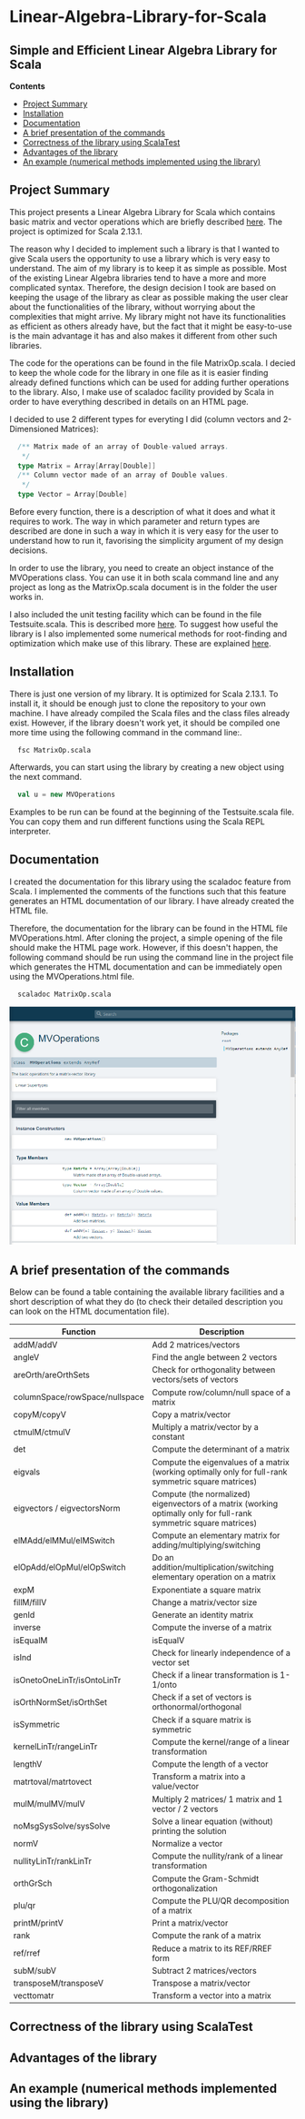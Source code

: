 # Linear-Algebra-Library-for-Scala
## Simple and Efficient Linear Algebra Library for Scala

**Contents**
* [Project Summary](#project-summary)
* [Installation](#installation)
* [Documentation](#documentation)
* [A brief presentation of the commands](#a-brief-presentation-of-the-commands)
* [Correctness of the library using ScalaTest](#correctness-of-the-library-using-scalatest)
* [Advantages of the library](#advantages-of-the-library)
* [An example (numerical methods implemented using the library)](#an-example-numerical-methods-implemented-using-the-library)

## Project Summary
This project presents a Linear Algebra Library for Scala which contains basic matrix and vector operations which are briefly described [here](#a-brief-presentation-of-the-commands). The project is optimized for Scala 2.13.1.

The reason why I decided to implement such a library is that I wanted to give Scala users the opportunity to use a library which is very easy to understand. The aim of my library is to keep it as simple as possible. Most of the existing Linear Algebra libraries tend to have a more and more complicated syntax. Therefore, the design decision I took are based on keeping the usage of the library as clear as possible making the user clear about the functionalities of the library, without worrying about the complexities that might arrive. My library might not have its functionalities as efficient as others already have, but the fact that it might be easy-to-use is the main advantage it has and also makes it different from other such libraries.

The code for the operations can be found in the file MatrixOp.scala. I decied to keep the whole code for the library in one file as it is easier finding already defined functions which can be used for adding further operations to the library. Also, I make use of scaladoc facility provided by Scala in order to have everything described in details on an HTML page.

I decided to use 2 different types for everyting I did (column vectors and 2-Dimensioned Matrices):
```scala
  /** Matrix made of an array of Double-valued arrays.
   */
  type Matrix = Array[Array[Double]]
  /** Column vector made of an array of Double values.
   */
  type Vector = Array[Double]
```
Before every function, there is a description of what it does and what it requires to work. The way in which parameter and return types are described are done in such a way in which it is very easy for the user to understand how to run it, favorising the simplicity argument of my design decisions.

In order to use the library, you need to create an object instance of the MVOperations class. You can use it in both scala command line and any project as long as the MatrixOp.scala document is in the folder the user works in.

I also included the unit testing facility which can be found in the file Testsuite.scala. This is described more [here](#correctness-of-the-library-using-scalatest). To suggest how useful the library is I also implemented some numerical methods for root-finding and optimization which make use of this library. These are explained [here](#an-example-numerical-methods-implemented-using-the-library).

## Installation
There is just one version of my library. It is optimized for Scala 2.13.1. To install it, it should be enough just to clone the repository to your own machine. I have already compiled the Scala files and the class files already exist. However, if the library doesn't work yet, it should be compiled one more time using the following command in the command line:.
```
  fsc MatrixOp.scala
```
Afterwards, you can start using the library by creating a new object using the next command.
```scala
  val u = new MVOperations
```
Examples to be run can be found at the beginning of the Testsuite.scala file. You can copy them and run different functions using the Scala REPL interpreter. 

## Documentation
I created the documentation for this library using the scaladoc feature from Scala. I implemented the comments of the functions such that this feature generates an HTML documentation of our library. I have already created the HTML file.

Therefore, the documentation for the library can be found in the HTML file MVOperations.html. After cloning the project, a simple  opening of the file should make the HTML page work. However, if this doesn't happen, the following command should be run using the command line in the project file which generates the HTML documentation and can be immediately open using the MVOperations.html file.
```
  scaladoc MatrixOp.scala
```
![](/ss/DocPhoto.PNG)

## A brief presentation of the commands
Below can be found a table containing the available library facilities and a short description of what they do (to check their detailed description you can look on the HTML documentation file).

Function | Description
-------- | -----------
addM/addV | Add 2 matrices/vectors
angleV | Find the angle between 2 vectors
areOrth/areOrthSets | Check for orthogonality between vectors/sets of vectors
columnSpace/rowSpace/nullspace | Compute row/column/null space of a matrix 
copyM/copyV | Copy a matrix/vector
ctmulM/ctmulV | Multiply a matrix/vector by a constant
det | Compute the determinant of a matrix
eigvals | Compute the eigenvalues of a matrix (working optimally only for full-rank symmetric square matrices)
eigvectors / eigvectorsNorm | Compute (the normalized) eigenvectors of a matrix (working optimally only for full-rank symmetric square matrices)
elMAdd/elMMul/elMSwitch | Compute an elementary matrix for adding/multiplying/switching
elOpAdd/elOpMul/elOpSwitch | Do an addition/multiplication/switching elementary operation on a matrix
expM | Exponentiate a square matrix
fillM/fillV | Change a matrix/vector size
genId | Generate an identity matrix
inverse | Compute the inverse of a matrix
isEqualM|isEqualV | Check for equality between matrices/vectors
isInd | Check for linearly independence of a vector set
isOnetoOneLinTr/isOntoLinTr | Check if a linear transformation is 1-1/onto
isOrthNormSet/isOrthSet | Check if a set of vectors is orthonormal/orthogonal
isSymmetric | Check if a square matrix is symmetric
kernelLinTr/rangeLinTr | Compute the kernel/range of a linear transformation
lengthV | Compute the length of a vector
matrtoval/matrtovect | Transform a matrix into a value/vector
mulM/mulMV/mulV | Multiply 2 matrices/ 1 matrix and 1 vector / 2 vectors
noMsgSysSolve/sysSolve | Solve a linear equation (without) printing the solution
normV | Normalize a vector
nullityLinTr/rankLinTr | Compute the nullity/rank of a linear transformation
orthGrSch | Compute the Gram-Schmidt orthogonalization
plu/qr | Compute the PLU/QR decomposition of a matrix
printM/printV | Print a matrix/vector
rank | Compute the rank of a matrix
ref/rref | Reduce a matrix to its REF/RREF form
subM/subV | Subtract 2 matrices/vectors
transposeM/transposeV | Transpose a matrix/vector
vecttomatr | Transform a vector into a matrix

## Correctness of the library using ScalaTest

## Advantages of the library

## An example (numerical methods implemented using the library)
